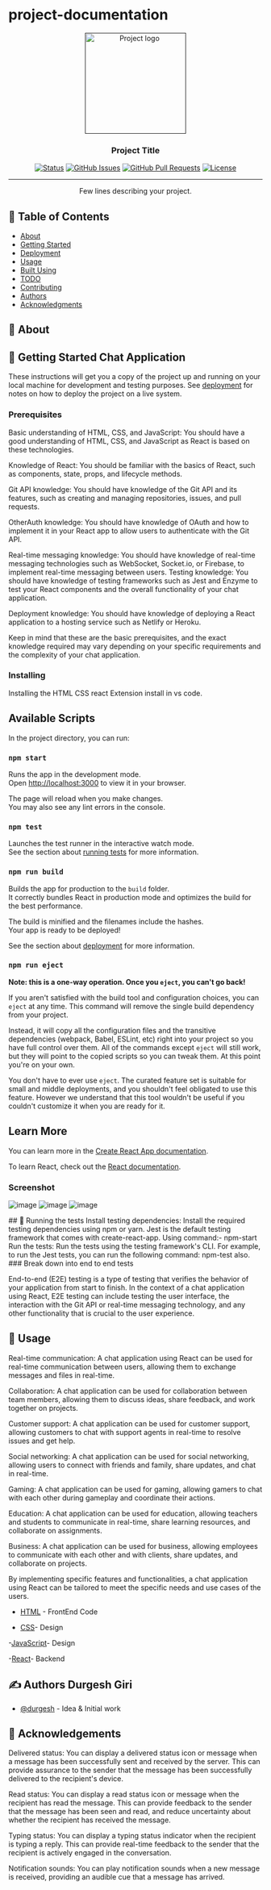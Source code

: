 # project-documentation

<p align="center">
  <a href="" rel="noopener">
 <img width=200px height=200px src="https://i.imgur.com/6wj0hh6.jpg" alt="Project logo"></a>
</p>

<h3 align="center">Project Title</h3>

<div align="center">

  [![Status](https://img.shields.io/badge/status-active-success.svg)]() 
  [![GitHub Issues](https://img.shields.io/github/issues/kylelobo/The-Documentation-Compendium.svg)](https://github.com/kylelobo/The-Documentation-Compendium/issues)
  [![GitHub Pull Requests](https://img.shields.io/github/issues-pr/kylelobo/The-Documentation-Compendium.svg)](https://github.com/kylelobo/The-Documentation-Compendium/pulls)
  [![License](https://img.shields.io/badge/license-MIT-blue.svg)](/LICENSE)

</div>

---

<p align="center"> Few lines describing your project.
    <br> 
</p>

## 📝 Table of Contents
- [About](#about)
- [Getting Started](#getting_started)
- [Deployment](#deployment)
- [Usage](#usage)
- [Built Using](#built_using)
- [TODO](../TODO.md)
- [Contributing](../CONTRIBUTING.md)
- [Authors](#authors)
- [Acknowledgments](#acknowledgement)

## 🧐 About <a name = "about"></a>

## 🏁 Getting Started <a name = "getting_started"> Chat Application </a>
These instructions will get you a copy of the project up and running on your local machine for development and testing purposes. See [deployment](#deployment) for notes on how to deploy the project on a live system.

### Prerequisites
Basic understanding of HTML, CSS, and JavaScript: You should have a good understanding of HTML, CSS, and JavaScript as React is based on these technologies.

Knowledge of React: You should be familiar with the basics of React, such as components, state, props, and lifecycle methods.

Git API knowledge: You should have knowledge of the Git API and its features, such as creating and managing repositories, issues, and pull requests.

OtherAuth knowledge: You should have knowledge of OAuth and how to implement it in your React app to allow users to authenticate with the Git API.

Real-time messaging knowledge: You should have knowledge of real-time messaging technologies such as WebSocket, Socket.io, or Firebase, to implement real-time messaging between users.
Testing knowledge: You should have knowledge of testing frameworks such as Jest and Enzyme to test your React components and the overall functionality of your chat application.

Deployment knowledge: You should have knowledge of deploying a React application to a hosting service such as Netlify or Heroku.

Keep in mind that these are the basic prerequisites, and the exact knowledge required may vary depending on your specific requirements and the complexity of your chat application.
### Installing
Installing the  HTML CSS  react Extension install in vs code.

## Available Scripts

In the project directory, you can run:

### `npm start`

Runs the app in the development mode.\
Open [http://localhost:3000](http://localhost:3000) to view it in your browser.

The page will reload when you make changes.\
You may also see any lint errors in the console.

### `npm test`

Launches the test runner in the interactive watch mode.\
See the section about [running tests](https://github.com/durgeshgiri123/Chat-App) for more information.

### `npm run build`

Builds the app for production to the `build` folder.\
It correctly bundles React in production mode and optimizes the build for the best performance.

The build is minified and the filenames include the hashes.\
Your app is ready to be deployed!

See the section about [deployment](https://github.com/durgeshgiri123/Chat-App) for more information.

### `npm run eject`

**Note: this is a one-way operation. Once you `eject`, you can't go back!**

If you aren't satisfied with the build tool and configuration choices, you can `eject` at any time. This command will remove the single build dependency from your project.

Instead, it will copy all the configuration files and the transitive dependencies (webpack, Babel, ESLint, etc) right into your project so you have full control over them. All of the commands except `eject` will still work, but they will point to the copied scripts so you can tweak them. At this point you're on your own.

You don't have to ever use `eject`. The curated feature set is suitable for small and middle deployments, and you shouldn't feel obligated to use this feature. However we understand that this tool wouldn't be useful if you couldn't customize it when you are ready for it.

## Learn More

You can learn more in the [Create React App documentation](https://github.com/durgeshgiri123/Chat-App).

To learn React, check out the [React documentation](https://reactjs.org/).






### Screenshot <a name="screenshot">
 ![image](https://user-images.githubusercontent.com/70639616/234558567-21455d4a-acf4-4079-b43f-33fd763c265f.png)
 ![image](https://user-images.githubusercontent.com/70639616/234558741-f1e9a805-78a4-4987-b847-5680d9560e3e.png)
 ![image](https://user-images.githubusercontent.com/70639616/234558989-0c11c787-dfaf-4274-961d-e77e7ada42dd.png)


</a>
## 🔧 Running the tests <a name = "tests">
Install testing dependencies: Install the required testing dependencies using npm or yarn. Jest is the default testing framework that comes with create-react-app.
  Using command:-  npm-start 
Run the tests: Run the tests using the testing framework's CLI. For example, to run the Jest tests, you can run the following command:
 npm-test also.

</a>
### Break down into end to end tests

End-to-end (E2E) testing is a type of testing that verifies the behavior of your application from start to finish. In the context of a chat application using React, E2E testing can include testing the user interface, the interaction with the Git API or real-time messaging technology, and any other functionality that is crucial to the user experience.



## 🎈 Usage <a name="usage">
  Real-time communication: A chat application using React can be used for real-time communication between users, allowing them to exchange messages and files in real-time.

Collaboration: A chat application can be used for collaboration between team members, allowing them to discuss ideas, share feedback, and work together on projects.

Customer support: A chat application can be used for customer support, allowing customers to chat with support agents in real-time to resolve issues and get help.

Social networking: A chat application can be used for social networking, allowing users to connect with friends and family, share updates, and chat in real-time.

Gaming: A chat application can be used for gaming, allowing gamers to chat with each other during gameplay and coordinate their actions.

Education: A chat application can be used for education, allowing teachers and students to communicate in real-time, share learning resources, and collaborate on assignments.

Business: A chat application can be used for business, allowing employees to communicate with each other and with clients, share updates, and collaborate on projects.

By implementing specific features and functionalities, a chat application using React can be tailored to meet the specific needs and use cases of the users.
 </a>
- [HTML](https://www.html.com/) - FrontEnd Code

- [CSS](https://www.css.com/)- Design

-[JavaScript](https://www.JavaScript.com/)- Design

-[React](https://www.react.com/)- Backend

## ✍ Authors <a name = "authors">Durgesh Giri</a>
- [@durgesh](https://github.com/durgeshgiri123/Singup) - Idea & Initial work

## 🎉 Acknowledgements <a name = "acknowledgement">
Delivered status: You can display a delivered status icon or message when a message has been successfully sent and received by the server. This can provide assurance to the sender that the message has been successfully delivered to the recipient's device.

Read status: You can display a read status icon or message when the recipient has read the message. This can provide feedback to the sender that the message has been seen and read, and reduce uncertainty about whether the recipient has received the message.

Typing status: You can display a typing status indicator when the recipient is typing a reply. This can provide real-time feedback to the sender that the recipient is actively engaged in the conversation.

Notification sounds: You can play notification sounds when a new message is received, providing an audible cue that a message has arrived.
</a>



